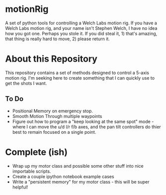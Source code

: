 # motionRig

A set of python tools for controlling a Welch Labs motion rig. If you have a Welch Labs motion rig, and your name isn't Stephen Welch, I have no idea how you got one. Perhaps you stole it. If you did steal it, 1) that's amazing, that thing is really hard to move, 2) please return it. 

# About this Repository
This repository contains a set of methods designed to control a 5-axis motion rig. I'm seeking here to create something that I can quickly use to get the shots I want. 

## To Do
- Positional Memory on emergency stop.
- Smooth Motion Through multiple waypoints
- Figure out how to program a "keep looking at the same spot" mode - where I can move the u/d l/r f/b axes, and the pan tilt controllers do thier best to remain focused on a single point.

# Complete (ish)
- Wrap up my motor class and possible some other stuff into nice importable scripts.
- Create a couple ipython notebook example cases
- Write a "persistent memory" for my motor class - this will be super helpful!


